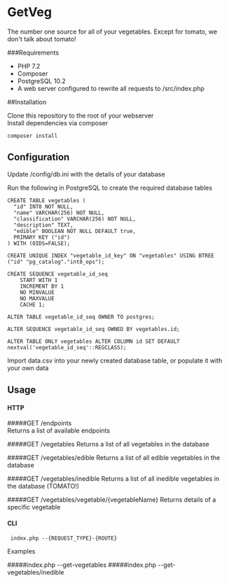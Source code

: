 # GetVeg
The number one source for all of your vegetables.  Except for tomato, we don't talk about tomato!

###Requirements

* PHP 7.2
* Composer
* PostgreSQL 10.2
* A web server configured to rewrite all requests to /src/index.php

##Installation

Clone this repository to the root of your webserver  
Install dependencies via composer

```console
composer install
```

## Configuration

Update /config/db.ini with the details of your database

Run the following in PostgreSQL to create the required database tables

```postgresql
CREATE TABLE vegetables (
  "id" INT8 NOT NULL,
  "name" VARCHAR(256) NOT NULL,
  "classification" VARCHAR(256) NOT NULL,
  "description" TEXT,
  "edible" BOOLEAN NOT NULL DEFAULT true,
  PRIMARY KEY ("id")
) WITH (OIDS=FALSE);

CREATE UNIQUE INDEX "vegetable_id_key" ON "vegetables" USING BTREE ("id" "pg_catalog"."int8_ops");

CREATE SEQUENCE vegetable_id_seq
    START WITH 1
    INCREMENT BY 1
    NO MINVALUE 
    NO MAXVALUE 
    CACHE 1;

ALTER TABLE vegetable_id_seq OWNER TO postgres;

ALTER SEQUENCE vegetable_id_seq OWNED BY vegetables.id;

ALTER TABLE ONLY vegetables ALTER COLUMN id SET DEFAULT nextval('vegetable_id_seq'::REGCLASS);
```

Import data.csv into your newly created database table, or populate it with your own data

## Usage
#### HTTP

#####GET /endpoints  
Returns a list of available endpoints

#####GET /vegetables
Returns a list of all vegetables in the database
  
#####GET /vegetables/edible
Returns a list of all edible vegetables in the database

#####GET /vegetables/inedible
Returns a list of all inedible vegetables in the database (TOMATO!)

#####GET /vegetables/vegetable/{vegetableName}
Returns details of a specific vegetable

#### CLI

```console
 index.php --{REQUEST_TYPE}-{ROUTE}
```

Examples

#####index.php --get-vegetables
#####index.php --get-vegetables/inedible
